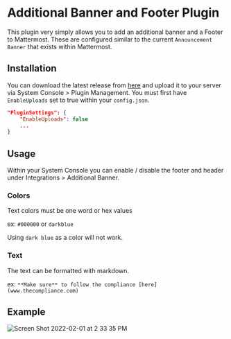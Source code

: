 # Additional Banner and Footer Plugin

This plugin very simply allows you to add an additional banner and a Footer to Mattermost. These are configured similar to the current `Announcement Banner` that exists within Mattermost.

## Installation

You can download the latest release from [here]() and upload it to your server via System Console > Plugin Management. You must first have `EnableUploads` set to true within your `config.json`.

```json
"PluginSettings": {
    "EnableUploads": false
    ...
}
```

## Usage
Within your System Console you can enable / disable the footer and header under Integrations > Additional Banner.

### Colors
Text colors must be one word or hex values

ex: `#000000` or `darkblue`

Using `dark blue` as a color will not work.

### Text
The text can be formatted with markdown.

ex: `**Make sure** to follow the compliance [here](www.thecompliance.com)`

## Example

![Screen Shot 2022-02-01 at 2 33 35 PM](https://user-images.githubusercontent.com/46071821/152039400-905f0db4-7abc-4426-aae8-4add3c08b869.png)


